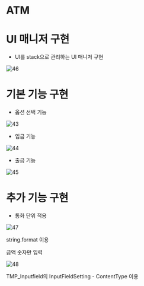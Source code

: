 # ATM

# UI 매니저 구현

- UI를 stack으로 관리하는 UI 매니저 구현

![46](https://github.com/516lkh/ATM/assets/82098924/0f9ae049-148a-4cea-8430-dddf2d84dfdb)

# 기본 기능 구현

- 옵션 선택 기능

![43](https://github.com/516lkh/ATM/assets/82098924/cc40e673-8ba9-4add-8a3f-5a6da11507e5)

- 입금 기능
  
![44](https://github.com/516lkh/ATM/assets/82098924/20d04018-b87a-4dfc-a8c4-ca8cea269909)

- 출금 기능
  
![45](https://github.com/516lkh/ATM/assets/82098924/21684c5e-15b7-46bb-811c-ef78144bd11d)

# 추가 기능 구현

- 통화 단위 적용
  
![47](https://github.com/516lkh/ATM/assets/82098924/943d469d-9100-4c57-844f-26514f3da56e)

string.format 이용


금액 숫자만 입력

![48](https://github.com/516lkh/ATM/assets/82098924/a57b739e-4ae1-4a0f-9391-0e2b5fed654e)

TMP_Inputfield의 InputFieldSetting - ContentType 이용
